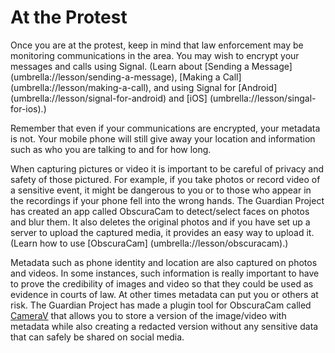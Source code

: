 [Title]: # (At the Protest)
[Order]: # (4)

# At the Protest

Once you are at the protest, keep in mind that law enforcement may be monitoring communications in the area. You may wish to encrypt your messages and calls using Signal. (Learn about [Sending a Message] (umbrella://lesson/sending-a-message), [Making a Call] (umbrella://lesson/making-a-call), and using Signal for [Android] (umbrella://lesson/signal-for-android) and [iOS] (umbrella://lesson/singal-for-ios).) 

Remember that even if your communications are encrypted, your metadata is not. Your mobile phone will still give away your location and information such as who you are talking to and for how long.

When capturing pictures or video it is important to be careful of privacy and safety of those pictured. For example, if you take photos or record video of a sensitive event, it might be dangerous to you or to those who appear in the recordings if your phone fell into the wrong hands. The Guardian Project has created an app called ObscuraCam to detect/select faces on photos and blur them. It also deletes the original photos and if you have set up a server to upload the captured media, it provides an easy way to upload it. (Learn how to use [ObscuraCam] (umbrella://lesson/obscuracam).)

Metadata such as phone identity and location are also captured on photos and videos. In some instances, such information is really important to have to prove the credibility of images and video so that they could be used as evidence in courts of law. At other times metadata can put you or others at risk. The Guardian Project has made a plugin tool for ObscuraCam called [CameraV](https://guardianproject.info/apps/camerav/)  that allows you to store a version of the image/video with metadata while also creating a redacted version without any sensitive data that can safely be shared on social media.
